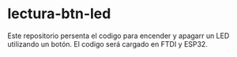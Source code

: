 # lectura-btn-led
Este repositorio persenta el codigo para encender y apagarr un LED utilizando un botón. El codigo será cargado en FTDI y ESP32. 
